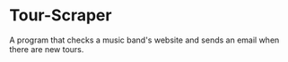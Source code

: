 # Tour-Scraper
A program that checks a music band's website and sends an email when there are new tours.
